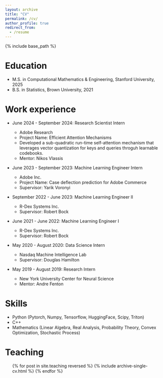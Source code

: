 ```yaml
---
layout: archive
title: "CV"
permalink: /cv/
author_profile: true
redirect_from:
  - /resume
---
```


{% include base_path %}

Education
======
* M.S. in Computational Mathematics & Engineering, Stanford University, 2025
* B.S. in Statistics, Brown University, 2021

Work experience
======
* June 2024 - September 2024: Research Scientist Intern
  * Adobe Research
  * Project Name: Efficient Attention Mechanisms
  * Developed a sub-quadratic run-time self-attention mechanism that leverages vector quantization for keys and queries throguh learnable codebooks. 
  * Mentor: Nikos Vlassis

* June 2023 - September 2023: Machine Learning Engineer Intern
  * Adobe Inc. 
  * Project Name: Case deflection prediction for Adobe Commerce
  * Supervisor: Yarik Voronyi

* September 2022 - June 2023: Machine Learning Engineer II
  * R-Dex Systems Inc.
  * Supervisor: Robert Bock

* June 2021 - June 2022: Machine Learning Engineer I
  * R-Dex Systems Inc.
  * Supervisor: Robert Bock

* May 2020 - August 2020: Data Science Intern
  * Nasdaq Machine Intelligence Lab
  * Supervisor: Douglas Hamilton

* May 2019 - August 2019: Research Intern
  * New York University Center for Neural Science
  * Mentor: Andre Fenton


Skills
======
* Python (Pytorch, Numpy, Tensorflow, HuggingFace, Scipy, Triton)
* C++ 
* Mathematics (Linear Algebra, Real Analysis, Probability Theory, Convex Optimization, Stochastic Process)

  
Teaching
======
  <ul>{% for post in site.teaching reversed %}
    {% include archive-single-cv.html %}
  {% endfor %}</ul>
  
<!-- Service and leadership
======
*  -->
